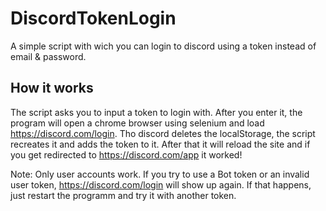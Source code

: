 # DiscordTokenLogin
A simple script with wich you can login to discord using a token instead of email &amp; password.

## How it works
The script asks you to input a token to login with. After you enter it, the program will open a chrome browser using selenium and load https://discord.com/login. Tho discord deletes the localStorage, the script recreates it and adds the token to it. After that it will reload the site and if you get redirected to https://discord.com/app it worked!

Note: Only user accounts work. If you try to use a Bot token or an invalid user token, https://discord.com/login will show up again. If that happens, just restart the programm and try it with another token.
